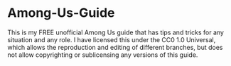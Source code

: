 # Among-Us-Guide
This is my FREE unofficial Among Us guide that has tips and tricks for any situation and any role. I have licensed this under the CC0 1.0 Universal, which allows the reproduction and editing of different branches, but does not allow copyrighting or sublicensing any versions of this guide.

